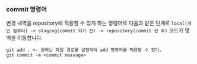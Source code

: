### commit 명령어

변경 내역을 repository에 적용할 수 있게 하는 명령어로
다음과 같은 단계로 `local(개인 컴퓨터) -> staging(commit 되기 전) -> repository(commit 된 후)` 코드가 영역을 이동합니다.

```
git add . <- 원하는 파일 경로를 설정하여 add 명령어를 적용할 수 있다.
git commit -m <commit message>
```
